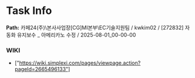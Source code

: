 # Task Info

**Path:** 카페24(주)\본사사업장\[CG]MI본부\EC기술지원팀 / kwkim02 / [272832] 자동화 유지보수 _ 아메리카노 수정 / 2025-08-01_00-00-00

### WIKI
- ["https://wiki.simplexi.com/pages/viewpage.action?pageId=2665496133"]

